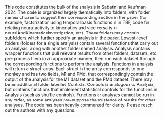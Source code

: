 This code constitutes the bulk of the analysis in Sabatini and Kaufman 2024. The code is organized largely thematically into folders, with folder names chosen to suggest their corresponding section in the paper (for example, factorization using temporal basis functions is in TBF, code for relating neural activity to kinematics and vice versa is in neuralAndKinematicsInvestigation, etc). These folders may contain subfolders which further specify an analysis in the paper. Lowest-level folders (folders for a single analysis) contain several functions that carry out an analysis, along with another folder named Analysis. Analysis contains wrapper functions that pull relevant results from other folders, datasets, etc, pre-process them in an appropriate manner, then run each dataset through the corresponding functions to perform the analysis. Functions in analysis will return a struct-array. Each struct in the array corrresponds to one monkey and has two fields, M1 and PMd, that correspondingly contain the output of the analysis for the M1 dataset and the PMd dataset. There may be an additional folder labelled Controls. Controls is analogous to Analysis, but contains functions that implement statistical controls for the functions in Analysis (such as shuffle controls). Functions or analyses cannot be run in any order, as some analyses pre-suppose the existence of results for other analyses. The code has been heavily commented for clarity. Please reach out the authors with any questions.  
